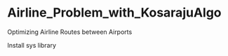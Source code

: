 # Airline_Problem_with_KosarajuAlgo

Optimizing Airline Routes between Airports

Install sys library
